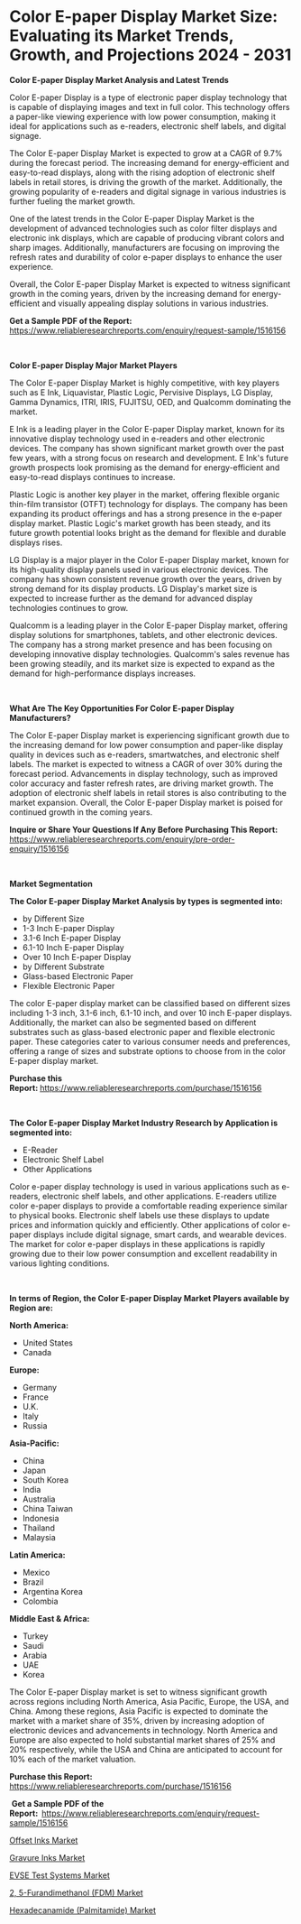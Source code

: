 <p><h1>Color E-paper Display Market Size: Evaluating its Market Trends, Growth, and Projections 2024 - 2031</h1></p><p><strong>Color E-paper Display Market Analysis and Latest Trends</strong></p>
<p><p>Color E-paper Display is a type of electronic paper display technology that is capable of displaying images and text in full color. This technology offers a paper-like viewing experience with low power consumption, making it ideal for applications such as e-readers, electronic shelf labels, and digital signage.</p><p>The Color E-paper Display Market is expected to grow at a CAGR of 9.7% during the forecast period. The increasing demand for energy-efficient and easy-to-read displays, along with the rising adoption of electronic shelf labels in retail stores, is driving the growth of the market. Additionally, the growing popularity of e-readers and digital signage in various industries is further fueling the market growth.</p><p>One of the latest trends in the Color E-paper Display Market is the development of advanced technologies such as color filter displays and electronic ink displays, which are capable of producing vibrant colors and sharp images. Additionally, manufacturers are focusing on improving the refresh rates and durability of color e-paper displays to enhance the user experience.</p><p>Overall, the Color E-paper Display Market is expected to witness significant growth in the coming years, driven by the increasing demand for energy-efficient and visually appealing display solutions in various industries.</p></p>
<p><strong>Get a Sample PDF of the Report:&nbsp;</strong> <a href="https://www.reliableresearchreports.com/enquiry/request-sample/1516156">https://www.reliableresearchreports.com/enquiry/request-sample/1516156</a></p>
<p>&nbsp;</p>
<p><strong>Color E-paper Display Major Market Players</strong></p>
<p><p>The Color E-paper Display Market is highly competitive, with key players such as E Ink, Liquavistar, Plastic Logic, Pervisive Displays, LG Display, Gamma Dynamics, ITRI, IRIS, FUJITSU, OED, and Qualcomm dominating the market. </p><p>E Ink is a leading player in the Color E-paper Display market, known for its innovative display technology used in e-readers and other electronic devices. The company has shown significant market growth over the past few years, with a strong focus on research and development. E Ink's future growth prospects look promising as the demand for energy-efficient and easy-to-read displays continues to increase.</p><p>Plastic Logic is another key player in the market, offering flexible organic thin-film transistor (OTFT) technology for displays. The company has been expanding its product offerings and has a strong presence in the e-paper display market. Plastic Logic's market growth has been steady, and its future growth potential looks bright as the demand for flexible and durable displays rises.</p><p>LG Display is a major player in the Color E-paper Display market, known for its high-quality display panels used in various electronic devices. The company has shown consistent revenue growth over the years, driven by strong demand for its display products. LG Display's market size is expected to increase further as the demand for advanced display technologies continues to grow.</p><p>Qualcomm is a leading player in the Color E-paper Display market, offering display solutions for smartphones, tablets, and other electronic devices. The company has a strong market presence and has been focusing on developing innovative display technologies. Qualcomm's sales revenue has been growing steadily, and its market size is expected to expand as the demand for high-performance displays increases.</p></p>
<p>&nbsp;</p>
<p><strong>What Are The Key Opportunities For Color E-paper Display Manufacturers?</strong></p>
<p><p>The Color E-paper Display market is experiencing significant growth due to the increasing demand for low power consumption and paper-like display quality in devices such as e-readers, smartwatches, and electronic shelf labels. The market is expected to witness a CAGR of over 30% during the forecast period. Advancements in display technology, such as improved color accuracy and faster refresh rates, are driving market growth. The adoption of electronic shelf labels in retail stores is also contributing to the market expansion. Overall, the Color E-paper Display market is poised for continued growth in the coming years.</p></p>
<p><strong>Inquire or Share Your Questions If Any Before Purchasing This Report:</strong> <a href="https://www.reliableresearchreports.com/enquiry/pre-order-enquiry/1516156">https://www.reliableresearchreports.com/enquiry/pre-order-enquiry/1516156</a></p>
<p>&nbsp;</p>
<p><strong>Market Segmentation</strong></p>
<p><strong>The Color E-paper Display Market Analysis by types is segmented into:</strong></p>
<p><ul><li>by Different Size</li><li>1-3 Inch E-paper Display</li><li>3.1-6 Inch E-paper Display</li><li>6.1-10 Inch E-paper Display</li><li>Over 10 Inch E-paper Display</li><li>by Different Substrate</li><li>Glass-based Electronic Paper</li><li>Flexible Electronic Paper</li></ul></p>
<p><p>The color E-paper display market can be classified based on different sizes including 1-3 inch, 3.1-6 inch, 6.1-10 inch, and over 10 inch E-paper displays. Additionally, the market can also be segmented based on different substrates such as glass-based electronic paper and flexible electronic paper. These categories cater to various consumer needs and preferences, offering a range of sizes and substrate options to choose from in the color E-paper display market.</p></p>
<p><strong>Purchase this Report:&nbsp;</strong><a href="https://www.reliableresearchreports.com/purchase/1516156">https://www.reliableresearchreports.com/purchase/1516156</a></p>
<p>&nbsp;</p>
<p><strong>The Color E-paper Display Market Industry Research by Application is segmented into:</strong></p>
<p><ul><li>E-Reader</li><li>Electronic Shelf Label</li><li>Other Applications</li></ul></p>
<p><p>Color e-paper display technology is used in various applications such as e-readers, electronic shelf labels, and other applications. E-readers utilize color e-paper displays to provide a comfortable reading experience similar to physical books. Electronic shelf labels use these displays to update prices and information quickly and efficiently. Other applications of color e-paper displays include digital signage, smart cards, and wearable devices. The market for color e-paper displays in these applications is rapidly growing due to their low power consumption and excellent readability in various lighting conditions.</p></p>
<p>&nbsp;</p>
<p><strong>In terms of Region, the Color E-paper Display Market Players available by Region are:</strong></p>
<p>
    <p> <strong> North America: </strong>
        <ul>
            <li>United States</li>
            <li>Canada</li>
        </ul>
        </p> 
    <p> <strong> Europe: </strong>
        <ul>
            <li>Germany</li>
            <li>France</li>
            <li>U.K.</li>
            <li>Italy</li>
            <li>Russia</li>
        </ul>
        </p> 
    <p> <strong> Asia-Pacific: </strong>
        <ul>
            <li>China</li>
            <li>Japan</li>
            <li>South Korea</li>
            <li>India</li>
            <li>Australia</li>
            <li>China Taiwan</li>
            <li>Indonesia</li>
            <li>Thailand</li>
            <li>Malaysia</li>
        </ul>
        </p> 
    <p> <strong> Latin America: </strong>
        <ul>
            <li>Mexico</li>
            <li>Brazil</li>
            <li>Argentina Korea</li>
            <li>Colombia</li>
        </ul>
        </p> 
    <p> <strong> Middle East & Africa: </strong>
        <ul>
            <li>Turkey</li>
            <li>Saudi</li>
            <li>Arabia</li>
            <li>UAE</li>
            <li>Korea</li>
        </ul>
    </p>
    </p>
<p><p>The Color E-paper Display market is set to witness significant growth across regions including North America, Asia Pacific, Europe, the USA, and China. Among these regions, Asia Pacific is expected to dominate the market with a market share of 35%, driven by increasing adoption of electronic devices and advancements in technology. North America and Europe are also expected to hold substantial market shares of 25% and 20% respectively, while the USA and China are anticipated to account for 10% each of the market valuation.</p></p>
<p><strong>Purchase this Report: </strong><a href="https://www.reliableresearchreports.com/purchase/1516156">https://www.reliableresearchreports.com/purchase/1516156</a></p>
<p>&nbsp;<strong>Get a Sample PDF of the Report:&nbsp;&nbsp;</strong><a href="https://www.reliableresearchreports.com/enquiry/request-sample/1516156">https://www.reliableresearchreports.com/enquiry/request-sample/1516156</a></p>
<p><strong></strong></p>
<p><p><a href="https://view.publitas.com/reportprime-1/offset-inks-market-provides-detailed-segmentation-of-this-market-based-on-type-application-and-region-and-forecast-for-the-period-from-2024-2031/">Offset Inks Market</a></p><p><a href="https://view.publitas.com/reportprime-1/gravure-inks-market-research-report-reveals-the-latest-trends-and-opportunities-of-this-market-for-period-from-2024-2031/">Gravure Inks Market</a></p><p><a href="https://fuschia-pecorino-a6d.notion.site/EVSE-Test-Systems-Market-Size-and-Growth-Market-Segmentation-Regional-and-Country-Breakdowns-and--6039699c5eed4cf78a14ae8dc47fc635">EVSE Test Systems Market</a></p><p><a href="https://github.com/juniordelafrance/Market-Research-Report-List-2/blob/main/2-5-furandimethanol-fdm-market.md">2, 5-Furandimethanol (FDM) Market</a></p><p><a href="https://github.com/jaidynmorantestelletmjzya/Market-Research-Report-List-1/blob/main/hexadecanamide-palmitamide-market.md">Hexadecanamide (Palmitamide) Market</a></p></p>